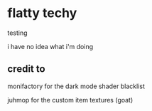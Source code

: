 # flatty techy
testing

i have no idea what i'm doing

## credit to
monifactory for the dark mode shader blacklist

juhmop for the custom item textures (goat)
